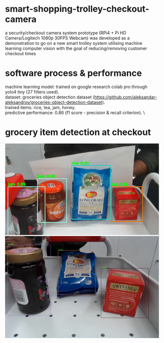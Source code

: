 # smart-shopping-trolley-checkout-camera
a security/checkout camera system prototype (RPi4 + Pi HD Camera/Logitech 1080p 30FPS Webcam) was developed as a demonstration to go on a new smart trolley system utilising machine learning computer vision with the goal of reducing/removing customer checkout times

# software process & performance
machine learning model: trained on google research colab pro through yolo4 tiny (27 filters used). \
dataset: groceries object detection dataset (https://github.com/aleksandar-aleksandrov/groceries-object-detection-dataset). \
trained items: rice, tea, jam, honey. \
predictive performance: 0.86 (f1 score - precision & recall criterion). \

# grocery item detection at checkout
![ML1](detection.png)
![ML2](detectRJT.png)
